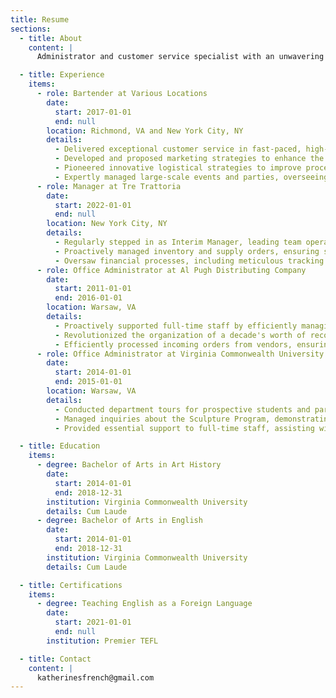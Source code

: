 ```yaml
---
title: Resume
sections:
  - title: About
    content: |
      Administrator and customer service specialist with an unwavering passion and energy for people. I believe the best customer experiences come from a personable, positive, and enthusiastic demeanor, which is reflected consistently through my work.

  - title: Experience
    items:
      - role: Bartender at Various Locations
        date:
          start: 2017-01-01
          end: null
        location: Richmond, VA and New York City, NY
        details:
          - Delivered exceptional customer service in fast-paced, high-volume environments, and mentored junior staff, fostering a culture of excellence and enhancing overall team performance.
          - Developed and proposed marketing strategies to enhance the establishment's presence on social media and through promotional events. Crafted detailed action plans with clear projections, contributing to increased brand visibility and customer engagement.
          - Pioneered innovative logistical strategies to improve processes, optimize space utilization, and minimize waste, leading to enhanced operational efficiency and significant cost savings.
          - Expertly managed large-scale events and parties, overseeing all aspects from customer engagement to beverage service, ensuring memorable experiences for attendees.
      - role: Manager at Tre Trattoria
        date:
          start: 2022-01-01
          end: null
        location: New York City, NY
        details:
          - Regularly stepped in as Interim Manager, leading team operations and ensuring optimal performance.
          - Proactively managed inventory and supply orders, ensuring seamless restaurant operations.
          - Oversaw financial processes, including meticulous tracking of tips, invoice processing, and managing petty cash. Effectively maintained balanced accounts through vigilant oversight, proactively preventing any fiscal discrepancies.
      - role: Office Administrator at Al Pugh Distributing Company
        date:
          start: 2011-01-01
          end: 2016-01-01
        location: Warsaw, VA
        details:
          - Proactively supported full-time staff by efficiently managing day-to-day tasks and anticipating their needs, contributing to improved workflow and productivity.
          - Revolutionized the organization of a decade's worth of records, completing a projected three-month task within weeks, in anticipation of an upcoming audit. This efficient and effective system was subsequently adopted as the company standard, showcasing exceptional organizational acumen and proactive problem-solving.
          - Efficiently processed incoming orders from vendors, ensuring accurate data logging and timely order fulfillment in the company Retail Accounting System.
      - role: Office Administrator at Virginia Commonwealth University
        date:
          start: 2014-01-01
          end: 2015-01-01
        location: Warsaw, VA
        details:
          - Conducted department tours for prospective students and parents, effectively communicating the program's features and academic strengths, and enhancing the department's image and appeal.
          - Managed inquiries about the Sculpture Program, demonstrating excellent communication skills and efficient routing of information to relevant staff members.
          - Provided essential support to full-time staff, assisting with various projects and tasks, thereby contributing to the smooth functioning of the department.

  - title: Education
    items:
      - degree: Bachelor of Arts in Art History
        date:
          start: 2014-01-01
          end: 2018-12-31
        institution: Virginia Commonwealth University
        details: Cum Laude
      - degree: Bachelor of Arts in English
        date:
          start: 2014-01-01
          end: 2018-12-31
        institution: Virginia Commonwealth University
        details: Cum Laude

  - title: Certifications
    items:
      - degree: Teaching English as a Foreign Language
        date:
          start: 2021-01-01
          end: null
        institution: Premier TEFL

  - title: Contact
    content: |
      katherinesfrench@gmail.com
---
```

